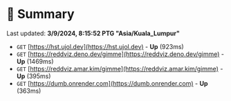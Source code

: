# 📖 Summary
Last updated: **3/9/2024, 8:15:52 PTG "Asia/Kuala_Lumpur"**

- `GET` [https://hst.ujol.dev](https://hst.ujol.dev) - **Up** (923ms)
- `GET` [https://reddviz.deno.dev/gimme](https://reddviz.deno.dev/gimme) - **Up** (1469ms)
- `GET` [https://reddviz.amar.kim/gimme](https://reddviz.amar.kim/gimme) - **Up** (395ms)
- `GET` [https://dumb.onrender.com](https://dumb.onrender.com) - **Up** (363ms)
